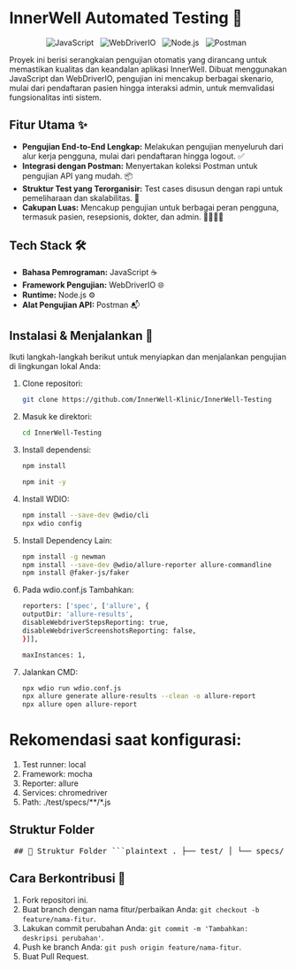 # InnerWell Automated Testing 🧪

<p align="center">
  <img style="margin-right: 8px;" src="https://img.shields.io/badge/JavaScript-F7DF1E?style=for-the-badge&logo=javascript&logoColor=black" alt="JavaScript">
  <img style="margin-right: 8px;" src="https://img.shields.io/badge/WebDriverIO-45A753?style=for-the-badge&logo=webdriverio&logoColor=white" alt="WebDriverIO">
  <img style="margin-right: 8px;" src="https://img.shields.io/badge/Node.js-339933?style=for-the-badge&logo=node.js&logoColor=white" alt="Node.js">
  <img style="margin-right: 8px;" src="https://img.shields.io/badge/Postman-FF6C37?style=for-the-badge&logo=postman&logoColor=white" alt="Postman">
</p>

Proyek ini berisi serangkaian pengujian otomatis yang dirancang untuk memastikan kualitas dan keandalan aplikasi InnerWell. Dibuat menggunakan JavaScript dan WebDriverIO, pengujian ini mencakup berbagai skenario, mulai dari pendaftaran pasien hingga interaksi admin, untuk memvalidasi fungsionalitas inti sistem.

## Fitur Utama ✨

*   **Pengujian End-to-End Lengkap:** Melakukan pengujian menyeluruh dari alur kerja pengguna, mulai dari pendaftaran hingga logout. ✅
*   **Integrasi dengan Postman:** Menyertakan koleksi Postman untuk pengujian API yang mudah. 📦
*   **Struktur Test yang Terorganisir:** Test cases disusun dengan rapi untuk pemeliharaan dan skalabilitas. 📂
*   **Cakupan Luas:** Mencakup pengujian untuk berbagai peran pengguna, termasuk pasien, resepsionis, dokter, dan admin. 👨‍⚕️👩‍⚕️

## Tech Stack 🛠️

*   **Bahasa Pemrograman:** JavaScript ☕
*   **Framework Pengujian:** WebDriverIO 🌐
*   **Runtime:** Node.js ⚙️
*   **Alat Pengujian API:** Postman 📬

## Instalasi & Menjalankan 🚀

Ikuti langkah-langkah berikut untuk menyiapkan dan menjalankan pengujian di lingkungan lokal Anda:

1.  Clone repositori:
    ```bash
    git clone https://github.com/InnerWell-Klinic/InnerWell-Testing
    ```
2.  Masuk ke direktori:
    ```bash
    cd InnerWell-Testing
    ```
3.  Install dependensi:
    ```bash
    npm install
    ```
    ```bash
    npm init -y
    ```
4.  Install WDIO:
    ```bash
    npm install --save-dev @wdio/cli
    npx wdio config
    ```
5.  Install Dependency Lain:
    ```bash
    npm install -g newman
    npm install --save-dev @wdio/allure-reporter allure-commandline
    npm install @faker-js/faker
    ```
6.  Pada wdio.conf.js Tambahkan:
    ```bash
    reporters: ['spec', ['allure', {
    outputDir: 'allure-results',
    disableWebdriverStepsReporting: true,
    disableWebdriverScreenshotsReporting: false,
    }]],
    ```
    ```bash
    maxInstances: 1,
    ```
7.  Jalankan CMD:
    ```bash
    npx wdio run wdio.conf.js
    npx allure generate allure-results --clean -o allure-report
    npx allure open allure-report
    ```

# Rekomendasi saat konfigurasi:

1.  Test runner: local
2.  Framework: mocha
3.  Reporter: allure
4.  Services: chromedriver
5.  Path: ./test/specs/**/*.js

## Struktur Folder

<pre lang="md"> ## 📁 Struktur Folder ```plaintext . ├── test/ │ └── specs/ # Tempat test-case disimpan ├── postman/ # Koleksi Postman Collection (jika digunakan) ├── wdio.conf.js # Konfigurasi WebDriverIO ├── allure-results/ # Output hasil test (mentah) └── allure-report/ # Laporan hasil test dalam bentuk HTML ``` </pre>

## Cara Berkontribusi 🤝

1.  Fork repositori ini.
2.  Buat branch dengan nama fitur/perbaikan Anda: `git checkout -b feature/nama-fitur`.
3.  Lakukan commit perubahan Anda: `git commit -m 'Tambahkan: deskripsi perubahan'`.
4.  Push ke branch Anda: `git push origin feature/nama-fitur`.
5.  Buat Pull Request.
